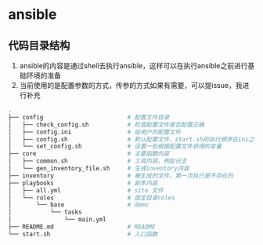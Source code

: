 # ansible

## 代码目录结构

1. ansible的内容是通过shell去执行ansible，这样可以在执行ansible之前进行基础环境的准备
2. 当前使用的是配置参数的方式，传参的方式如果有需要，可以提issue，我进行补充

```bash
.
├── config                        # 配置文件目录
│   ├── check_config.sh           # 检查配置文件是否配置正确
│   ├── config.ini                # 给用户的配置文件
│   ├── config.sh                 # 默认配置文件，start.sh的执行顺序在ini之前
│   └── set_config.sh             # 设置一些根据配置文件获得的变量
├── core                          # 主要函数内容
│   ├── common.sh                 # 工具内容，例如日志
│   └── gen_inventory_file.sh     # 生成inventory内容
├── inventory                     # 被生成的文件，第一次执行是不存在的
├── playbooks                     # 剧本内容
│   ├── all.yml                   # site 文件
│   └── roles                     # 固定目录roles
│       └── base                  # demo
│           └── tasks
│               └── main.yml
├── README.md                     # README
└── start.sh                      # 入口函数
```